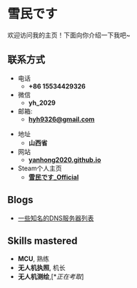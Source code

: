 # 雪民です

欢迎访问我的主页！下面向你介绍一下我吧\~

<!-- .slide -->

## 联系方式

* 电话
  * **+86 15534429326**
* 微信
  * **yh_2029**
* 邮箱:
  * **hyh9326@gmail.com**

<!-- .slide vertical=true -->

* 地址
  * **山西省**
* 网站
  * **[yanhong2020.github.io](https://yanhong2020.github.io/)**
* Steam个人主页
  * **[雪民です_Official](https://steamcommunity.com/profiles/76561198878526637/)**

<!-- .slide -->

## Blogs

* [一些知名的DNS服务器列表](https://yanhong2020.github.io/2022/10/20/%E4%B8%80%E4%BA%9B%E7%9F%A5%E5%90%8D%E7%9A%84DNS%E6%9C%8D%E5%8A%A1%E5%99%A8%E5%88%97%E8%A1%A8/)

<!-- .slide -->

## Skills mastered

<!-- .slide vertical=true -->

  * **MCU**, 熟练
  * **无人机执照**, 机长
  * **无人机测绘**,[**正在考取*]
